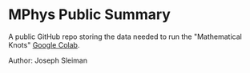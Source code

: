 # MPhys Public Summary

A public GitHub repo storing the data needed to run the "Mathematical Knots" [Google Colab](https://colab.research.google.com/drive/1KgxJdSAYNbTKQqF22anB2vPDUOKHsr9J).

Author: Joseph Sleiman
